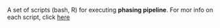 A set of scripts (bash, R) for executing **phasing pipeline**. For mor info on each script, click [here](https://github.com/mattsada/sspipe/blob/master/03-phasing%20pipeline/scripts/README.md)
